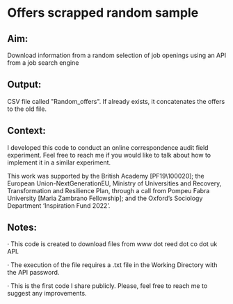 # Offers scrapped random sample

## Aim:
Download information from a random selection of job openings using an API from a job search engine

## Output: 

CSV file called "Random_offers". If already exists, it concatenates the offers to the old file.

## Context:

I developed this code to conduct an online correspondence audit field experiment. Feel free to reach me if you would like to talk about how to implement it in a similar experiment.

This work was supported by the British Academy [PF19\100020]; the European Union-NextGenerationEU, Ministry of Universities and Recovery, Transformation and Resilience Plan, through a call from Pompeu Fabra University [Maria Zambrano Fellowship]; and the Oxford’s Sociology Department ‘Inspiration Fund 2022’.

## Notes: 

  · This code is created to download files from www dot reed dot co dot uk API.
  
  · The execution of the file requires a .txt file in the Working Directory with the API password.
  
  · This is the first code I share publicly. Please, feel free to reach me to suggest any improvements.
